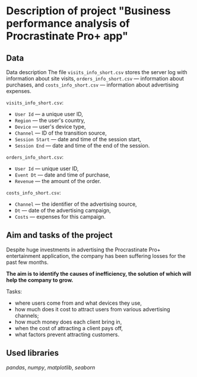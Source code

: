 # Description of project "Business performance analysis of Procrastinate Pro+ app"

## Data
Data description
The file `visits_info_short.csv` stores the server log with information about site visits, `orders_info_short.csv` — information about purchases, and `costs_info_short.csv` — information about advertising expenses.

`visits_info_short.csv`:
* `User Id` — a unique user ID,
* `Region` — the user's country,
* `Device` — user's device type,
* `Channel` — ID of the transition source,
* `Session Start` — date and time of the session start,
* `Session End` — date and time of the end of the session.

`orders_info_short.csv`:
* `User Id` — unique user ID,
* `Event Dt` — date and time of purchase,
* `Revenue` — the amount of the order.

`costs_info_short.csv`:
* `Channel` — the identifier of the advertising source,
* `Dt` — date of the advertising campaign,
* `Costs` — expenses for this campaign.

## Aim and tasks of the project
Despite huge investments in advertising the Procrastinate Pro+ entertainment application, the company has been suffering losses for the past few months.

**The aim is to identify the causes of inefficiency, the solution of which will help the company to grow.** 

Tasks:

* where users come from and what devices they use,
* how much does it cost to attract users from various advertising channels;
* how much money does each client bring in,
* when the cost of attracting a client pays off,
* what factors prevent attracting customers.

## Used libraries
*pandas*, *numpy*, *matplotlib*, *seaborn*